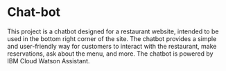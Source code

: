 # Chat-bot
This project is a chatbot designed for a restaurant website, intended to be used in the bottom right corner of the site. The chatbot provides a simple and user-friendly way for customers to interact with the restaurant, make reservations, ask about the menu, and more. The chatbot is powered by IBM Cloud Watson Assistant.
